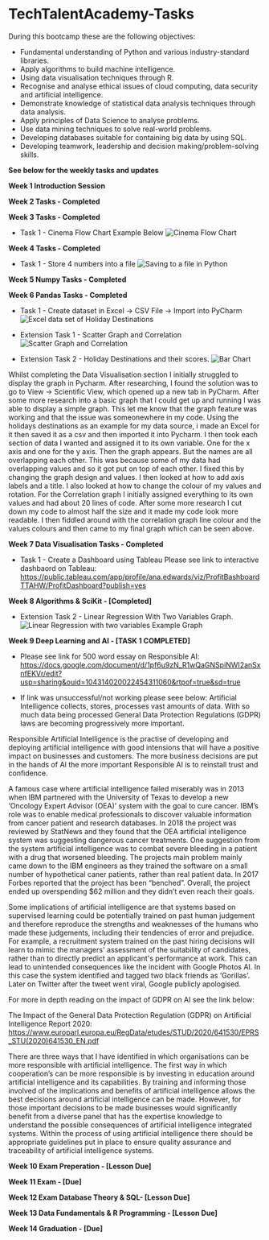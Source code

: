 # TechTalentAcademy-Tasks

During this bootcamp these are the following objectives:

* Fundamental understanding of Python and various industry-standard libraries.
* Apply algorithms to build machine intelligence.
* Using data visualisation techniques through R.
* Recognise and analyse ethical issues of cloud computing, data security and artificial intelligence.
* Demonstrate knowledge of statistical data analysis techniques through data analysis.
* Apply principles of Data Science to analyse problems.
* Use data mining techniques to solve real-world problems.
* Developing databases suitable for containing big data by using SQL.
* Developing teamwork, leadership and decision making/problem-solving skills.

**See below for the weekly tasks and updates**

**Week 1 Introduction Session**

**Week 2 Tasks - Completed**

**Week 3 Tasks - Completed**

* Task 1 - Cinema Flow Chart Example Below
![Cinema Flow Chart](https://user-images.githubusercontent.com/76181662/151241666-0bad8b50-71b5-4234-bb63-1fae519c868e.jpeg)

**Week 4 Tasks - Completed**

* Task 1 - Store 4 numbers into a file
![Saving to a file in Python](https://user-images.githubusercontent.com/76181662/152237733-00e8ed75-0dc1-4fec-8c50-e173cb9f28e2.jpg)

**Week 5 Numpy Tasks - Completed**

**Week 6 Pandas Tasks - Completed**
* Task 1 - Create dataset in Excel -> CSV File -> Import into PyCharm
![Excel data set of Holiday Destinations](https://user-images.githubusercontent.com/76181662/154374257-5a7c56db-5709-4de7-8d5c-aa5d33e80a8e.jpg)

* Extension Task 1 - Scatter Graph and Correlation
![Scatter Graph and Correlation](https://user-images.githubusercontent.com/76181662/154374103-4b218cc8-7cb9-497a-a92a-de2c806a5ffe.jpg)

* Extension Task 2 - Holiday Destinations and their scores.
![Bar Chart](https://user-images.githubusercontent.com/76181662/154374153-f1e9d9b0-b77a-45d2-b089-6f174b828c9d.jpg)

Whilst completing the Data Visualisation section I initially struggled to display the graph in Pycharm. After researching, I found the solution was to go to View -> Scientific View, which opened up a new tab in PyCharm. After some more research into a basic graph that I could get up and running I was able to display a simple graph. This let me know that the graph feature was working and that the issue was someonewhere in my code. Using the holidays destinations as an example for my data source, i made an Excel for it then saved it as a csv and then imported it into Pycharm. I then took each section of data I wanted and assigned it to its own variable. One for the x axis and one for the y axis. Then the graph appears. But the names are all overlapping each other. This was because some of my data had overlapping values and so it got put on top of each other. I fixed this by changing the graph design and values. I then looked at how to add axis labels and a title. I also looked at how to change the colour of my values and rotation. For the Correlation graph I initially assigned everything to its own values and had about 20 lines of code. After some more research I cut down my code to almost half the size and it made my code look more readable. I then fiddled around with the correlation graph line colour and the values colours and then came to my final graph which can be seen above.

**Week 7 Data Visualisation Tasks - Completed**
* Task 1 - Create a Dashboard using Tableau
Please see link to interactive dashbaord on Tableau: https://public.tableau.com/app/profile/ana.edwards/viz/ProfitBashboardTTAHW/ProfitDashboard?publish=yes

**Week 8 Algorithms & SciKit - [Completed]**

* Extension Task 2 - Linear Regression With Two Variables Graph.
![Linear Regression with two variables Example Graph](https://user-images.githubusercontent.com/76181662/157479591-c60181ff-028a-4194-b0a8-ae864eba3f2a.jpg)

**Week 9 Deep Learning and AI - [TASK 1 COMPLETED]**

* Please see link for 500 word essay on Responsible AI: https://docs.google.com/document/d/1pf6u9zN_R1wQaGNSpiNWI2anSxnfEKVr/edit?usp=sharing&ouid=104314020022454311060&rtpof=true&sd=true

* If link was unsuccessful/not working please seee below:
Artificial Intelligence collects, stores, processes vast amounts of data. With so much data being processed General Data Protection Regulations (GDPR) laws are becoming progressively more important.

Responsible Artificial Intelligence is the practise of developing and deploying artificial intelligence with good intensions that will have a positive impact on businesses and customers. The more business decisions are put in the hands of AI the more important Responsible AI is to reinstall trust and confidence.

A famous case where artificial intelligence failed miserably was in 2013 when IBM partnered with the University of Texas to develop a new ‘Oncology Expert Advisor (OEA)’ system with the goal to cure cancer. IBM’s role was to enable medical professionals to discover valuable information from cancer patient and research databases. In 2018 the project was reviewed by StatNews and they found that the OEA artificial intelligence system was suggesting dangerous cancer treatments. One suggestion from the system artificial intelligence was to combat severe bleeding in a patient with a drug that worsened bleeding. The projects main problem mainly came down to the IBM engineers as they trained the software on a small number of hypothetical caner patients, rather than real patient data. In 2017 Forbes reported that the project has been “benched”. Overall, the project ended up overspending $62 million and they didn’t even reach their goals.

Some implications of artificial intelligence are that systems based on supervised learning could be potentially trained on past human judgement and therefore reproduce the strengths and weaknesses of the humans who made these judgements, including their tendencies of error and prejudice. For example, a recruitment system trained on the past hiring decisions will learn to mimic the managers' assessment of the suitability of candidates, rather than to directly predict an applicant's performance at work. 
This can lead to unintended consequences like the incident with Google Photos AI.  In this case the system identified and tagged two black friends as ‘Gorillas’. Later on Twitter after the tweet went viral, Google publicly apologised.

For more in depth reading on the impact of GDPR on AI see the link below: 

The Impact of the General Data Protection Regulation (GDPR) on Artificial Intelligence Report 2020: https://www.europarl.europa.eu/RegData/etudes/STUD/2020/641530/EPRS_STU(2020)641530_EN.pdf 

There are three ways that I have identified in which organisations can be more responsible with artificial intelligence. The first way in which cooperation’s can be more responsible is by investing in education around artificial intelligence and its capabilities. By training and informing those involved of the implications and benefits of artificial intelligence allows the best decisions around artificial intelligence can be made. However, for those important decisions to be made businesses would significantly benefit from a diverse panel that has the expertise knowledge to understand the possible consequences of artificial intelligence integrated systems. Within the process of using artificial intelligence there should be appropriate guidelines put in place to ensure quality assurance and traceability of artificial intelligence systems. 

**Week 10 Exam Preperation - [Lesson Due]**

**Week 11 Exam - [Due]**

**Week 12 Exam Database Theory & SQL- [Lesson Due]**

**Week 13 Data Fundamentals & R Programming - [Lesson Due]**

**Week 14 Graduation - [Due]**
